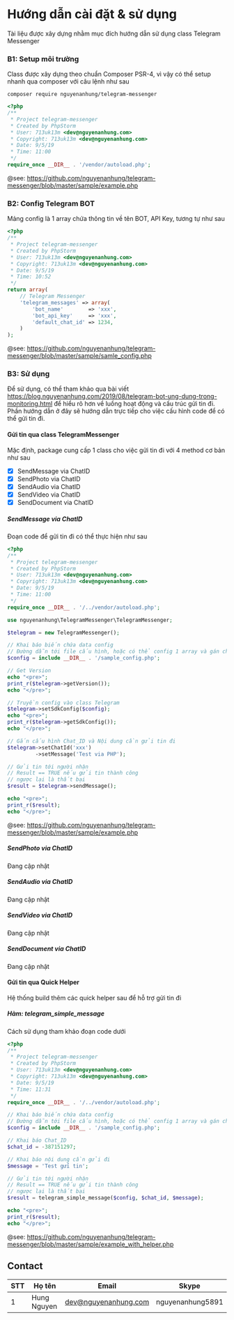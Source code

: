 # Hướng dẫn cài đặt & sử dụng

Tài liệu được xây dựng nhằm mục đích hướng dẫn sử dụng class Telegram Messenger

### B1: Setup môi trường

Class được xây dựng theo chuẩn Composer PSR-4, vì vậy có thể setup nhanh qua composer với câu lệnh như sau

```shell
composer require nguyenanhung/telegram-messenger
```

```php
<?php
/**
 * Project telegram-messenger
 * Created by PhpStorm
 * User: 713uk13m <dev@nguyenanhung.com>
 * Copyright: 713uk13m <dev@nguyenanhung.com>
 * Date: 9/5/19
 * Time: 11:00
 */
require_once __DIR__ . '/vendor/autoload.php';
```

@see: https://github.com/nguyenanhung/telegram-messenger/blob/master/sample/example.php

### B2: Config Telegram BOT

Mảng config là 1 array chứa thông tin về tên BOT, API Key, tương tự như sau

```php
<?php
/**
 * Project telegram-messenger
 * Created by PhpStorm
 * User: 713uk13m <dev@nguyenanhung.com>
 * Copyright: 713uk13m <dev@nguyenanhung.com>
 * Date: 9/5/19
 * Time: 10:52
 */
return array(
    // Telegram Messenger
    'telegram_messages' => array(
        'bot_name'        => 'xxx',
        'bot_api_key'     => 'xxx',
        'default_chat_id' => 1234,
    )
);
```

@see: https://github.com/nguyenanhung/telegram-messenger/blob/master/sample/samle_config.php

### B3: Sử dụng

Để sử dụng, có thể tham khảo qua bài viết https://blog.nguyenanhung.com/2019/08/telegram-bot-ung-dung-trong-monitoring.html để hiểu rõ hơn về luồng hoạt động và cấu trúc gửi tin đi. Phần hướng dẫn ở đây sẽ hướng dẫn trực tiếp cho việc cấu hình code
để có thể gửi tin đi.

#### Gửi tin qua class TelegramMessenger

Mặc định, package cung cấp 1 class cho việc gửi tin đi với 4 method cơ bản như sau

- [x] SendMessage via ChatID
- [x] SendPhoto via ChatID
- [x] SendAudio via ChatID
- [x] SendVideo via ChatID
- [x] SendDocument via ChatID

##### SendMessage via ChatID

Đoạn code để gửi tin đi có thể thực hiện như sau

```php
<?php
/**
 * Project telegram-messenger
 * Created by PhpStorm
 * User: 713uk13m <dev@nguyenanhung.com>
 * Copyright: 713uk13m <dev@nguyenanhung.com>
 * Date: 9/5/19
 * Time: 11:00
 */
require_once __DIR__ . '/../vendor/autoload.php';

use nguyenanhung\TelegramMessenger\TelegramMessenger;

$telegram = new TelegramMessenger();

// Khai báo biến chứa data config
// Đường dẫn tới file cấu hình, hoặc có thể config 1 array và gán cho biến config
$config = include __DIR__ . '/sample_config.php';

// Get Version
echo "<pre>";
print_r($telegram->getVersion());
echo "</pre>";

// Truyền config vào class Telegram
$telegram->setSdkConfig($config);
echo "<pre>";
print_r($telegram->getSdkConfig());
echo "</pre>";

// Gắn cấu hình Chat_ID và Nội dung cần gửi tin đi
$telegram->setChatId('xxx')
         ->setMessage('Test via PHP');

// Gửi tin tới người nhận
// Result == TRUE nếu gửi tin thành công
// ngược lại là thất bại
$result = $telegram->sendMessage();

echo "<pre>";
print_r($result);
echo "</pre>";

```

@see: https://github.com/nguyenanhung/telegram-messenger/blob/master/sample/example.php

##### SendPhoto via ChatID

Đang cập nhật

##### SendAudio via ChatID

Đang cập nhật

##### SendVideo via ChatID

Đang cập nhật

##### SendDocument via ChatID

Đang cập nhật

#### Gửi tin qua Quick Helper

Hệ thống build thêm các quick helper sau để hỗ trợ gửi tin đi

##### Hàm: telegram_simple_message

Cách sử dụng tham khảo đoạn code dưới

```php
<?php
/**
 * Project telegram-messenger
 * Created by PhpStorm
 * User: 713uk13m <dev@nguyenanhung.com>
 * Copyright: 713uk13m <dev@nguyenanhung.com>
 * Date: 9/5/19
 * Time: 11:31
 */
require_once __DIR__ . '/../vendor/autoload.php';

// Khai báo biến chứa data config
// Đường dẫn tới file cấu hình, hoặc có thể config 1 array và gán cho biến config
$config = include __DIR__ . '/sample_config.php';

// Khai báo Chat_ID
$chat_id = -387151297;

// Khai báo nội dung cần gửi đi
$message = 'Test gửi tin';

// Gửi tin tới người nhận
// Result == TRUE nếu gửi tin thành công
// ngược lại là thất bại
$result = telegram_simple_message($config, $chat_id, $message);

echo "<pre>";
print_r($result);
echo "</pre>";
```

@see: https://github.com/nguyenanhung/telegram-messenger/blob/master/sample/example_with_helper.php

## Contact

| STT  | Họ tên         | Email                | Skype            |
| ---- | -------------- | -------------------- | ---------------- |
| 1    | Hung Nguyen    | dev@nguyenanhung.com | nguyenanhung5891 |